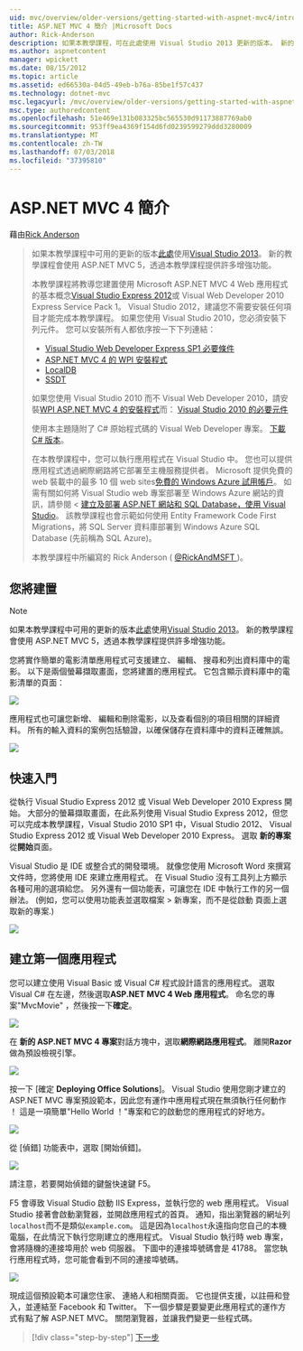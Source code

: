 ```yaml
---
uid: mvc/overview/older-versions/getting-started-with-aspnet-mvc4/intro-to-aspnet-mvc-4
title: ASP.NET MVC 4 簡介 |Microsoft Docs
author: Rick-Anderson
description: 如果本教學課程，可在此處使用 Visual Studio 2013 更新的版本。 新的教學課程會使用 ASP.NET MVC 5，可提供許多增強功能，透過 t...
ms.author: aspnetcontent
manager: wpickett
ms.date: 08/15/2012
ms.topic: article
ms.assetid: ed66530a-04d5-49eb-b76a-85be1f57c437
ms.technology: dotnet-mvc
msc.legacyurl: /mvc/overview/older-versions/getting-started-with-aspnet-mvc4/intro-to-aspnet-mvc-4
msc.type: authoredcontent
ms.openlocfilehash: 51e469e131b083325bc565530d91173887769ab0
ms.sourcegitcommit: 953ff9ea4369f154d6fd0239599279ddd3280009
ms.translationtype: MT
ms.contentlocale: zh-TW
ms.lasthandoff: 07/03/2018
ms.locfileid: "37395810"
---
```

<a name="intro-to-aspnet-mvc-4"></a>ASP.NET MVC 4 簡介
====================
藉由[Rick Anderson](https://github.com/Rick-Anderson)

> 如果本教學課程中可用的更新的版本[此處](../../getting-started/introduction/getting-started.md)使用[Visual Studio 2013](https://www.microsoft.com/visualstudio/eng/2013-downloads)。 新的教學課程會使用 ASP.NET MVC 5，透過本教學課程提供許多增強功能。
> 
> 本教學課程將教導您建置使用 Microsoft ASP.NET MVC 4 Web 應用程式的基本概念[Visual Studio Express 2012](https://www.microsoft.com/visualstudio/11/products/express)或 Visual Web Developer 2010 Express Service Pack 1。 Visual Studio 2012，建議您不需要安裝任何項目才能完成本教學課程。 如果您使用 Visual Studio 2010，您必須安裝下列元件。 您可以安裝所有人都依序按一下下列連結：
> 
> - [Visual Studio Web Developer Express SP1 必要條件](https://www.microsoft.com/web/gallery/install.aspx?appid=VWD2010SP1Pack)
> - [ASP.NET MVC 4 的 WPI 安裝程式](https://go.microsoft.com/fwlink/?LinkId=243392)
> - [LocalDB](https://www.microsoft.com/web/gallery/install.aspx?appid=SQLLocalDBOnly_11_0)
> - [SSDT](https://blogs.msdn.com/b/rickandy/archive/2012/08/02/installing-and-using-sql-server-data-tools-ssdt-on-visual-studio-2010-and-vwd.aspx)
> 
> 如果您使用 Visual Studio 2010 而不 Visual Web Developer 2010，請安裝[WPI ASP.NET MVC 4 的安裝程式](https://go.microsoft.com/fwlink/?LinkId=243392)而： [Visual Studio 2010 的必要元件](https://www.microsoft.com/web/gallery/install.aspx?appsxml=&amp;appid=VS2010SP1Pack)
> 
> 使用本主題隨附了 C# 原始程式碼的 Visual Web Developer 專案。 [下載 C# 版本](https://code.msdn.microsoft.com/Intro-to-ASPNET-MVC-4-61d0219d/file/114480/1/MvcMovie.zip)。
> 
> 在本教學課程中，您可以執行應用程式在 Visual Studio 中。 您也可以提供應用程式透過網際網路將它部署至主機服務提供者。 Microsoft 提供免費的 web 裝載中的最多 10 個 web sites[免費的 Windows Azure 試用帳戶](https://www.windowsazure.com/pricing/free-trial/?WT.mc_id=A443DD604)。 如需有關如何將 Visual Studio web 專案部署至 Windows Azure 網站的資訊，請參閱 <<c0> [ 建立及部署 ASP.NET 網站和 SQL Database，使用 Visual Studio](https://docs.microsoft.com/dotnet/azure/)。 該教學課程也會示範如何使用 Entity Framework Code First Migrations，將 SQL Server 資料庫部署到 Windows Azure SQL Database (先前稱為 SQL Azure)。
> 
> 本教學課程中所編寫的 Rick Anderson ( [ @RickAndMSFT ](https://twitter.com/#!/RickAndMSFT) )。


## <a name="what-youll-build"></a>您將建置

> [!NOTE]
> 如果本教學課程中可用的更新的版本[此處](../../getting-started/introduction/getting-started.md)使用[Visual Studio 2013](https://www.microsoft.com/visualstudio/eng/2013-downloads)。 新的教學課程會使用 ASP.NET MVC 5，透過本教學課程提供許多增強功能。


您將實作簡單的電影清單應用程式可支援建立、 編輯、 搜尋和列出資料庫中的電影。 以下是兩個螢幕擷取畫面，您將建置的應用程式。 它包含顯示資料庫中的電影清單的頁面：

![](intro-to-aspnet-mvc-4/_static/image1.png)

應用程式也可讓您新增、 編輯和刪除電影，以及查看個別的項目相關的詳細資料。 所有的輸入資料的案例包括驗證，以確保儲存在資料庫中的資料正確無誤。

![](intro-to-aspnet-mvc-4/_static/image2.png)

## <a name="getting-started"></a>快速入門

從執行 Visual Studio Express 2012 或 Visual Web Developer 2010 Express 開始。 大部分的螢幕擷取畫面，在此系列使用 Visual Studio Express 2012，但您可以完成本教學課程，Visual Studio 2010 SP1 中，Visual Studio 2012、 Visual Studio Express 2012 或 Visual Web Developer 2010 Express。 選取 **新的專案**從**開始**頁面。

Visual Studio 是 IDE 或整合式的開發環境。 就像您使用 Microsoft Word 來撰寫文件時，您將使用 IDE 來建立應用程式。 在 Visual Studio 沒有工具列上方顯示各種可用的選項給您。 另外還有一個功能表，可讓您在 IDE 中執行工作的另一個辦法。 (例如，您可以使用功能表並選取檔案 &gt; 新專案，而不是從啟動 頁面上選取新的專案.)

![](intro-to-aspnet-mvc-4/_static/image3.png)

## <a name="creating-your-first-application"></a>建立第一個應用程式

您可以建立使用 Visual Basic 或 Visual C# 程式設計語言的應用程式。 選取 Visual C# 在左邊，然後選取**ASP.NET MVC 4 Web 應用程式**。 命名您的專案&quot;MvcMovie&quot; ，然後按一下**確定**。

![](intro-to-aspnet-mvc-4/_static/image4.png)

在 **新的 ASP.NET MVC 4 專案**對話方塊中，選取**網際網路應用程式**。 離開**Razor**做為預設檢視引擎。

![](intro-to-aspnet-mvc-4/_static/image5.png)

按一下 [確定 **Deploying Office Solutions**]。 Visual Studio 使用您剛才建立的 ASP.NET MVC 專案預設範本，因此您有運作中應用程式現在無須執行任何動作 ！ 這是一項簡單&quot;Hello World ！&quot;專案和它的啟動您的應用程式的好地方。

![](intro-to-aspnet-mvc-4/_static/image6.png)

從 [偵錯] 功能表中，選取 [開始偵錯]。

![](intro-to-aspnet-mvc-4/_static/image7.png)

請注意，若要開始偵錯的鍵盤快速鍵 F5。

F5 會導致 Visual Studio 啟動 IIS Express，並執行您的 web 應用程式。 Visual Studio 接著會啟動瀏覽器，並開啟應用程式的首頁。 通知，指出瀏覽器的網址列`localhost`而不是類似`example.com`。 這是因為`localhost`永遠指向您自己的本機電腦，在此情況下執行您剛建立的應用程式。 Visual Studio 執行時 web 專案，會將隨機的連接埠用於 web 伺服器。 下圖中的連接埠號碼會是 41788。 當您執行應用程式時，您可能會看到不同的連接埠號碼。

![](intro-to-aspnet-mvc-4/_static/image8.png)

現成這個預設範本可讓您住家、 連絡人和相關頁面。 它也提供支援，以註冊和登入，並連結至 Facebook 和 Twitter。 下一個步驟是要變更此應用程式的運作方式有點了解 ASP.NET MVC。 關閉瀏覽器，並讓我們變更一些程式碼。

> [!div class="step-by-step"]
> [下一步](adding-a-controller.md)
